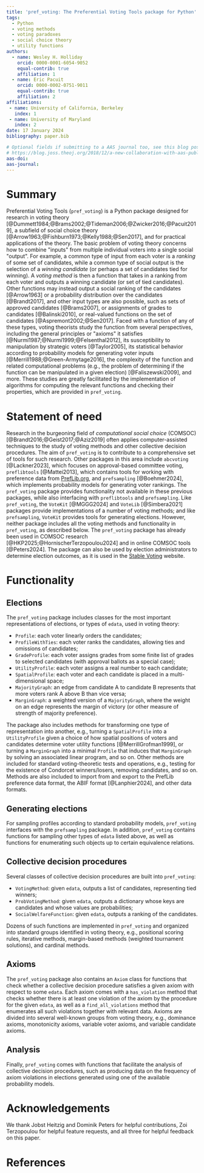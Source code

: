 ```yaml
---
title: 'pref_voting: The Preferential Voting Tools package for Python'
tags:
  - Python
  - voting methods
  - voting paradoxes
  - social choice theory
  - utility functions
authors:
  - name: Wesley H. Holliday
    orcid: 0000-0001-6054-9052
    equal-contrib: true
    affiliation: 1 
  - name: Eric Pacuit
    orcid: 0000-0002-0751-9011
    equal-contrib: true 
    affiliation: 2
affiliations:
 - name: University of California, Berkeley
   index: 1
 - name: University of Maryland
   index: 2
date: 17 January 2024
bibliography: paper.bib

# Optional fields if submitting to a AAS journal too, see this blog post:
# https://blog.joss.theoj.org/2018/12/a-new-collaboration-with-aas-publishing
aas-doi: 
aas-journal: 
---
```


# Summary

Preferential Voting Tools (`pref_voting`) is a Python package designed for research in voting theory [@Dummett1984;@Brams2002;@Tideman2006;@Zwicker2016;@Pacuit2019], a subfield of social choice theory [@Arrow1963;@Fishburn1973;@Kelly1988;@Sen2017], and for practical applications of the theory. The basic problem of voting theory concerns how to combine "inputs" from multiple individual voters into a single social "output". For example, a common type of input from each voter is a *ranking* of some set of candidates, while a common type of social output is the selection of a *winning candidate* (or perhaps a set of candidates tied for winning). A *voting method* is then a function that takes in a ranking from each voter and outputs a winning candidate (or set of tied candidates). Other functions may instead output a social ranking of the candidates [@Arrow1963] or a probability distribution over the candidates [@Brandt2017], and other input types are also possible, such as sets of approved candidates [@Brams2007], or assignments of grades to candidates [@Balinski2010], or real-valued functions on the set of candidates [@Aspremont2002;@Sen2017]. Faced with a function of any of these types, voting theorists study the function from several perspectives, including the general principles or "axioms" it satisfies [@Nurmi1987;@Nurmi1999;@Felsenthal2012],  its susceptibility to manipulation by strategic voters [@Taylor2005], its statistical behavior according to probability models for generating voter inputs [@Merrill1988;@Green-Armytage2016], the complexity of the function and related computational problems (e.g., the problem of determining if the function can be manipulated in a given election) [@Faliszewski2009], and more. These studies are greatly facilitated by the implementation of algorithms for computing the relevant functions and checking their properties, which are provided in `pref_voting`.

# Statement of need

Research in the burgeoning field of *computational social choice* (COMSOC) [@Brandt2016;@Geist2017;@Aziz2019] often applies computer-assisted techniques to the study of voting methods and other collective decision procedures. The aim of `pref_voting` is to contribute to a comprehensive set of tools for such research. Other packages in this area include `abcvoting` [@Lackner2023], which focuses on approval-based committee voting,  `preflibtools` [@Mattei2013], which contains tools for working with preference data from [PrefLib.org](https://PrefLib.org), and `prefsampling` [@Boehmer2024], which implements probability models for generating voter rankings. The `pref_voting` package provides functionality not available in these previous packages, while also interfacing with `preflibtools` and `prefsampling`. Like `pref_voting`, the `VoteKit` [@MGGG2024] and `VoteLib` [@Simbera2021] packages provide implementations of a number of voting methods; and like `prefsampling`, `VoteKit` provides tools for generating elections. However, neither package includes all the voting methods and functionality in `pref_voting`, as described below. The `pref_voting` package has already been used in COMSOC research [@HKP2025;@HornischerTerzopoulou2024] and in online COMSOC tools [@Peters2024]. The package can also be used by election administrators to determine election outcomes, as it is used in the [Stable Voting](https://stablevoting.org) website.

# Functionality

## Elections

The `pref_voting` package includes classes for the most important representations of elections, or types of `edata`, used in voting theory: 

 - `Profile`: each voter linearly orders the candidates; 
 - `ProfileWithTies`: each voter ranks the candidates, allowing ties and omissions of candidates;
 - `GradeProfile`: each voter assigns grades from some finite list of grades to selected candidates (with approval ballots as a special case); 
 - `UtilityProfile`: each voter assigns a real number to each candidate; 
 - `SpatialProfile`: each voter and each candidate is placed in a multi-dimensional space;
 - `MajorityGraph`: an edge from candidate A to candidate B represents that more voters rank A above B than vice versa;
 - `MarginGraph`: a weighted version of a `MajorityGraph`, where the weight on an edge represents the margin of victory (or other measure of strength of majority preference). 

The package also includes methods for transforming one type of representation into another, e.g., turning a `SpatialProfile` into a `UtilityProfile` given a choice of how spatial positions of voters and candidates determine voter utility functions [@MerrillGrofman1999], or turning a `MarginGraph` into a minimal `Profile` that induces that `MarginGraph` by solving an associated linear program, and so on. Other methods are included for standard voting-theoretic tests and operations, e.g., testing for the existence of Condorcet winners/losers, removing candidates, and so on. Methods are also included to import from and export to the PrefLib preference data format, the ABIF format [@Lanphier2024], and other data formats.

## Generating elections

For sampling profiles according to standard probability models, `pref_voting` interfaces with the `prefsampling` package. In addition, `pref_voting` contains functions for sampling other types of `edata` listed above, as well as functions for enumerating such objects up to certain equivalence relations.

## Collective decision procedures

Several classes of collective decision procedures are built into `pref_voting`:

- `VotingMethod`: given `edata`, outputs a list of candidates, representing tied winners;
- `ProbVotingMethod`: given `edata`, outputs a dictionary whose keys are candidates and whose values are probabilities;
- `SocialWelfareFunction`: given `edata`, outputs a ranking of the candidates.

Dozens of such functions are implemented in `pref_voting` and organized into standard groups identified in voting theory, e.g., positional scoring rules, iterative methods, margin-based methods (weighted tournament solutions), and cardinal methods.

## Axioms

The `pref_voting` package also contains an `Axiom` class for functions that check whether a collective decision procedure satisfies a given axiom with respect to some `edata`. Each axiom comes with a `has_violation` method that checks whether there is at least one violation of the axiom by the procedure for the given `edata`, as well as a `find_all_violations` method that enumerates all such violations together with relevant data. Axioms are divided into several well-known groups from voting theory, e.g., dominance axioms, monotonicity axioms, variable voter axioms, and variable candidate axioms.

## Analysis

Finally, `pref_voting` comes with functions that facilitate the analysis of collective decision procedures, such as producing data on the frequency of axiom violations in elections generated using one of the available probability models.


# Acknowledgements

We thank Jobst Heitzig and Dominik Peters for helpful contributions, Zoi Terzopoulou for helpful feature requests, and all three for helpful feedback on this paper.

# References
